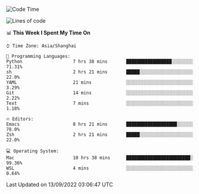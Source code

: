 <!--START_SECTION:waka-->
![Code Time](http://img.shields.io/badge/Code%20Time-858%20hrs%2010%20mins-blue)

![Lines of code](https://img.shields.io/badge/From%20Hello%20World%20I%27ve%20Written-22%20Thousand%20lines%20of%20code-blue)

📊 **This Week I Spent My Time On** 

```text
⌚︎ Time Zone: Asia/Shanghai

💬 Programming Languages: 
Python                   7 hrs 38 mins       █████████████████░░░░░░░░   71.31% 
sh                       2 hrs 21 mins       █████░░░░░░░░░░░░░░░░░░░░   22.0% 
YAML                     21 mins             ░░░░░░░░░░░░░░░░░░░░░░░░░   3.29% 
Git                      14 mins             ░░░░░░░░░░░░░░░░░░░░░░░░░   2.22% 
Text                     7 mins              ░░░░░░░░░░░░░░░░░░░░░░░░░   1.18%

🔥 Editors: 
Emacs                    8 hrs 21 mins       ███████████████████░░░░░░   78.0% 
Zsh                      2 hrs 21 mins       █████░░░░░░░░░░░░░░░░░░░░   22.0%

💻 Operating System: 
Mac                      10 hrs 38 mins      ████████████████████████░   99.36% 
WSL                      4 mins              ░░░░░░░░░░░░░░░░░░░░░░░░░   0.64%

```


 Last Updated on 13/09/2022 03:06:47 UTC
<!--END_SECTION:waka-->
